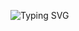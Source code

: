 

![Typing SVG](https://readme-typing-svg.herokuapp.com?color=%6666BCF7&lines=Не+делай+push+пока+не+pop!)

